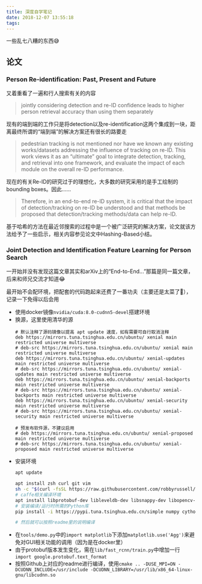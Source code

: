 ```yaml
---
title: 深度自学笔记
date: 2018-12-07 13:55:18
tags:
---
```


一些乱七八糟的东西😅

<!-- more -->

## 论文

### Person Re-identification: Past, Present and Future

又着重看了一遍和行人搜索有关的内容

> jointly considering detection and re-ID confidence leads to higher person retrieval accuracy than using them separately

现有的端到端的工作只是将detection以及re-identification这两个集成到一块，距离最终所谓的“端到端”的解决方案还有很长的路要走

> pedestrian tracking is not mentioned nor have we known any existing works/datasets addressing the influence of tracking on re-ID. This work views it as an “ultimate” goal to integrate detection, tracking, and retrieval into one framework, and evaluate the impact of each module on the overall re-ID performance.

现在的有关Re-ID的研究过于的理想化，大多数的研究采用的是手工绘制的bounding boxes。因此……
 
 > Therefore, in an end-to-end re-ID system, it is critical that the impact of detection/tracking on re-ID be understood and that methods be proposed that detection/tracking methods/data can help re-ID.

基于哈希的方法在最近邻搜索的过程中是一个被广泛研究的解决方案，论文就该方法给予了一些启示，相关内容参见论文中Hashing-Based小结。

### Joint Detection and Identification Feature Learning for Person Search

一开始并没有发现这篇文章其实和arXiv上的“End-to-End...”那篇是同一篇文章，后来和师兄交流才知道😂

最开始不会配环境，把配套的代码跑起来还费了一番功夫（主要还是太菜了🌚），记录一下免得以后会用
* 使用docker镜像`nvidia/cuda:8.0-cudnn5-devel`搭建环境
* 换源，这里使用清华的源
    ```
    # 默认注释了源码镜像以提高 apt update 速度，如有需要可自行取消注释
    deb https://mirrors.tuna.tsinghua.edu.cn/ubuntu/ xenial main restricted universe multiverse
    # deb-src https://mirrors.tuna.tsinghua.edu.cn/ubuntu/ xenial main restricted universe multiverse
    deb https://mirrors.tuna.tsinghua.edu.cn/ubuntu/ xenial-updates main restricted universe multiverse
    # deb-src https://mirrors.tuna.tsinghua.edu.cn/ubuntu/ xenial-updates main restricted universe multiverse
    deb https://mirrors.tuna.tsinghua.edu.cn/ubuntu/ xenial-backports main restricted universe multiverse
    # deb-src https://mirrors.tuna.tsinghua.edu.cn/ubuntu/ xenial-backports main restricted universe multiverse
    deb https://mirrors.tuna.tsinghua.edu.cn/ubuntu/ xenial-security main restricted universe multiverse
    # deb-src https://mirrors.tuna.tsinghua.edu.cn/ubuntu/ xenial-security main restricted universe multiverse

    # 预发布软件源，不建议启用
    # deb https://mirrors.tuna.tsinghua.edu.cn/ubuntu/ xenial-proposed main restricted universe multiverse
    # deb-src https://mirrors.tuna.tsinghua.edu.cn/ubuntu/ xenial-proposed main restricted universe multiverse
    ```
* 安装环境
    ```sh
    apt update

    apt install zsh curl git vim
    sh -c "$(curl -fsSL https://raw.githubusercontent.com/robbyrussell/oh-my-zsh/master/tools/install.sh)"
    # caffe相关编译环境
    apt install libprotobuf-dev libleveldb-dev libsnappy-dev libopencv-dev libhdf5-serial-dev libprotobuf-dev libboost-all-dev libatlas-base-dev libgflags-dev libgoogle-glog-dev liblmdb-dev cmake libopenmpi-dev unzip protobuf-compiler python-pip python-tk # caffe相关编译环境
    # 安装编译/运行时所需的Python库
    pip install -i https://pypi.tuna.tsinghua.edu.cn/simple numpy cython easydict pyyaml protobuf opencv-python mpi4py matplotlib==2.2.3 scikit-image scikit-learn

    # 然后就可以按照readme里的说明编译
    ```
* 在`tools/demo.py`中的`import matplotlib`下添加`matplotlib.use('Agg')`来避免对GUI相关功能的调用（因为是在docker里）
* 由于protobuf版本发生变化，需在`lib/fast_rcnn/train.py`中增加一行`import google.protobuf.text_format`
* 按照Github上对应的readme进行编译，使用`cmake .. -DUSE_MPI=ON -DCUDNN_INCLUDE=/usr/include -DCUDNN_LIBRARY=/usr/lib/x86_64-linux-gnu/libcudnn.so`



